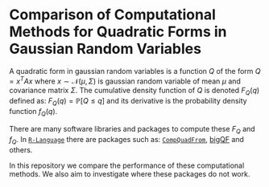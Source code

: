 # Comparison of Computational Methods for Quadratic Forms in Gaussian Random Variables

A quadratic form in gaussian random variables is a function $Q$ of the form $Q = x^TAx$ where $x \sim \mathcal{N}(\mu, \Sigma)$ is  gaussian random variable of mean $\mu$ and covariance matrix $\Sigma$. The cumulative density function of $Q$ is denoted $F_Q(q)$ defined as: $F_Q(q) = \mathbb{P}[Q \leq q]$ and its derivative is the probability density function $f_Q(q)$.

There are many software libraries and packages to compute these $F_Q$ and $f_Q$. In [`R-Language`](https://www.r-project.org/) there are packages such as: [`CompQuadFrom`](https://cran.r-project.org/web/packages/CompQuadForm/index.html), [bigQF](https://cran.r-project.org/web/packages/bigQF/index.html) and others. 

In this repository we compare the performance of these computational methods. We also aim to investigate where these packages do not work. 